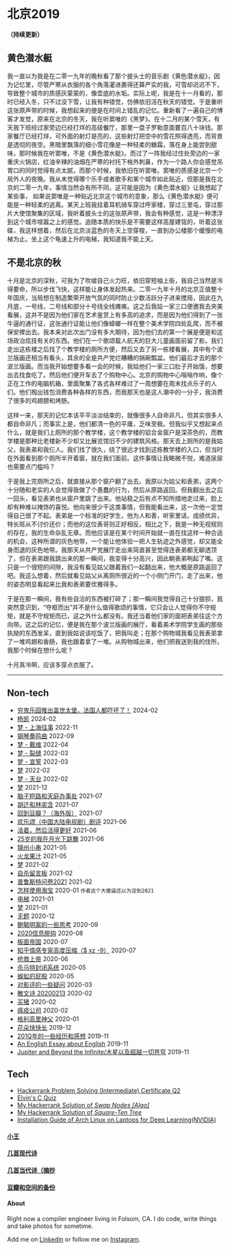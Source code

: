 # 北京2019

**（持续更新）**

## 黄色潜水艇

我一直以为我是在二零一九年的晚秋看了那个披头士的音乐剧《黄色潜水艇》，因为记忆里，尽管严寒从衣服的各个角落灌进裹得还算严实的我，可雪却迟迟不下，导致整个城市的质感灰蒙蒙的，像壶底的水垢。实际上呢，我是在十一月看的，那时已经入冬，只不过没下雪，让我有种错觉，仿佛依旧活在秋天的错觉。于是重听这张原声带的时候，我想起来的便是在时间上错乱的记忆。重新看了一遍自己的博客才发觉，原来在北京的冬天，我在听窦唯的《黑梦》。在十二月的某个雪天，有天我下班经过家旁边已经打烊的高级餐厅，那里一盘子罗勒意面要百八十块钱。那家餐厅已经打烊，可外面的射灯是亮的，这些射灯把空中的雪花照得透亮，而背景是透彻的夜空。黑暗里飘落的细小雪花像是一种轻柔的糖霜，落在身上能尝到甜味，那时候我在听窦唯，不是《黄色潜水艇》。而过了一阵我经过住处旁边的一家重庆火锅店，红油辛辣的油烟在严寒的衬托下格外刺鼻，作为一个路人你会感觉吊胃口的同时觉得有点太腻，而那个时候，我依旧在听窦唯。窦唯的质感是北京一个局外人的夜晚。我从未觉得哪个乐手或者歌手和某个城市如此贴近，但那是我在北京的二零一九年，事情当然会有所不同，这可能是因为《黄色潜水艇》让我想起了某些事， 如果说窦唯是一种贴近北京这个城市的意象，那么《黄色潜水艇》便可能是一种轻柔的逃离。某天上班我挂着耳机骑车穿过呼家楼，穿过三里屯，穿过那片大使馆聚集的区域，我听着披头士的这张原声带，我会有种感觉，这是一种漂浮到这个城市喧嚣之上的感觉。追随本质的快乐是不需要这样高屋建瓴的，听着这张碟，我这样想着，然后在北京淡蓝色的冬天上空穿梭，一直到办公楼那个缓慢的电梯为止。坐上这个龟速上升的电梯，我知道我不能上天。

## 不是北京的秋

十月是北京的深秋，可我为了吹嘘自己火力旺，依旧穿短袖上街，我自己当然是冷得要命，所以步伐飞快，这样能让身体发起热来。二零一九年十月的北京正值整十年国庆，当局想在制造繁荣开放气氛的同时防止少数活跃分子进来搅局，因此在九月底，一号线，二号线和部分十号线全线瘫痪。这之后我姑一家三口便邀我去央美看展，这并不是因为他们家在艺术鉴赏上有多高的追求，而是因为他们得到了一张牛逼的通行证，这张通行证能让他们像蟑螂一样在整个美术学院四处乱爬，而不被保安撵出去。我本来对此次出门没有多大期待，因为他们去的第一个展是便是和这场政治炫技有关的东西。他们在一个歌颂载人航天的巨大儿童画面前留了影。我们走出这栋楼之后找了个教学楼的厕所方便，然后又去了另一栋楼看展，其中有个波兰版画还相当有看头，其余的全是共产党烂糟糟的锅碗瓢盆。他们最后才去的那个波兰版画。而当我开始想要多看一会的时候，我姑他们一家三口肚子开始饿，想要出去找食吃了。然后他们便开车去了个购物中心。北京的购物中心嗡嗡作响，像个正在工作的电脑机箱，里面聚集了各式各样难过了一周想要在周末找点乐子的人们。他们掏出钱包消费各种各样的东西，而我那天也是这人潮中的一分子，我消费了很多的鸡翅膀和烤肠。

这样一来，那天的记忆本该平平淡淡结束的，就像很多人自命非凡，但其实很多人都自命非凡；而事实上是，他们都清一色的平庸，乏味至极。但我似乎又想起来点什么，就是我们上厕所的那个教学楼，这个教学楼的铝合金窗户是深茶色的，而教学楼是那种比老楼新不少却又比展览馆旧不少的建筑风格。那天去上厕所的是我姑父，我表弟和我仨人。我们找了很久，绕了很远才找到这栋教学楼的入口，但当时在外面看到那个厕所半开着窗，就在我们面前。这件事情让我略微不悦，难道尿尿也需要点门槛吗？

于是我上完厕所之后，就直接从那个窗户翻了出去。我原以为姑父和表弟，这两个十分随和老实的人会觉得我做了个愚蠢的行为，然后从原路返回。但我翻出去之后一回头，看见表弟也从窗户里跳了出来。他站稳之后有点不知所措地走过来，脸上却有种难以掩饰的喜悦。他向来很少干这类事情，但我能看出来，这一次他一定觉得自己很了不起。表弟是一个标准的好学生，他为人和善，听家里话，成绩优异，特长班从不讨价还价；而他的这位表哥则正好相反，相比之下，我是一种无视规则的存在，我的生命杂乱无章。而他应该是在某个时间开始就一直在找这样一种合适的机会，这种所谓的灰色地带，一个能让他体验一把人生轨迹之外感觉，却又能全身而退的灰色地带。我那天从共产党展厅走出来简直甚至觉得连表弟都无聊透顶了，但在表弟跟我跳出来的那一瞬间，我变得十分高兴，因此朝表弟咧起了嘴。这只是一个很短的间隙，我没有看见姑父跟着我们一起翻出来，他大概是原路返回了吧。我这么想着，然后就看见姑父从离厕所很近的一个小侧门开门，走了出来，他的姿态明显看起来比我和表弟要优雅得多。

于是在那一瞬间，我有些自洽的东西被打碎了；那一瞬间我觉得自己十分狼狈，我突然意识到，“夺框而出”并不是什么值得歌颂的事情，它只会让人觉得你不守规矩，就是不守规矩而已，这之外什么都没有。我还当着他们家的面把表弟往这个方向带。这之后的记忆，便是我在那个波兰版画的展厅，看着美术学院学生画的那些执拗的东西发呆，直到我姑说该吃饭了，把我叫走；在那个购物城我看见我表弟拿了一堆鸡翅和香肠，我也跟着拿了一堆。从购物城出来，他们把我送到我的住所，我那个时候在想什么呢？

十月真冷啊，应该多穿点衣服了。


---

## Non-tech

* [穷鬼乐园推出盖世太堡，法国人都吓坏了！](posts/2024-02-13.md) 2024-02
* [杨凯](posts/2024-02-03-yk.md) 2024-02
* [梦 - 上海往事](posts/2022-11-19-dream.md) 2022-11
* [钢琴奏鸣曲](posts/2022-09-sonatine.md) 2022-09
* [梦 - 戴维](posts/2022-04-06-dream.md) 2022-04
* [梦 - 裂缝](posts/2022-03-19-dream.md) 2022-03
* [梦 - 宣誓](posts/2022-03-06-dream.md) 2022-03
* [梦](posts/2022-02-22-dream.md) 2022-02
* [梦 - 天台](posts/2022-02-18-dream.md) 2022-02
* [梦](posts/2021-12-27-dream.md) 2021-12
* [脑子短路和天庭办事处](posts/2021-07-oracle.md) 2021-07
* [胡迁和林奕含](posts/2021-07-killer.md) 2021-07
* [回到豆瓣？（海外版）](posts/2021-07-dbrt.md) 2021-07
* [欢乐颂（中国大陆电视剧）剧评](posts/2021-06-tv.md) 2021-06
* [活着，然后活得更好](posts/2021-06-motiv.md) 2021-06
* [25岁的我在月光下跳舞](posts/2021-06-25.md) 2021-06
* [锦州小串](posts/2021-05-bbq.md) 2021-05
* [火龙果汁](posts/2021-05-13-dragonfruit.md) 2021-05
* [梦](posts/2021-02-22-dream.md) 2021-02
* [自杀留言板](posts/2021-02-suicide.md) 2021-02
* [普鲁斯特问卷2021](posts/2021-02-q.md) 2021-02
* [怎样使用淘宝](posts/2020-01-taobao.md) 2020-01 `作者这个大傻逼还以为没到2021`
* [电梯](posts/2021-01-e.md) 2021-01
* [梦](posts/2021-01-dream.md) 2021-01
* [无题](posts/2020-12-28-none.md) 2020-12
* [鲍毓明案的一些思考](posts/2020-08-sh.md) 2020-09
* [2020信息脱钩](posts/2020-08-detach.md) 2020-08
* [板面帝国](posts/2020-07-28-bmatrix.md) 2020-07
* [知乎情感专家高度压缩（$ xz -9）](posts/2020-07-zhihu.md) 2020-07
* [抢救上帝](posts/2020-06-rescue-of-god.md) 2020-06
* [杀马特封闭系统](posts/2020-05-21-closure.md) 2020-05
* [蜈蚣的屁股](posts/2020-05-14-ass.md) 2020-05
* [对影评的一些疑问](posts/2020-03-11-mreview.md) 2020-03
* [散文诗 20200213](posts/2020-02-13-v.md) 2020-02
* [买猪](posts/2020-02-09-pig.md) 2020-02
* [瘟疫公司](posts/2020-02-02-ncov.md) 2020-02
* [格利高里神父](posts/2020-01-05-hl2.md) 2020-01
* [花朵快快长](posts/2019-12-21-none.md) 2019-12
* [201Q年的一些经历和感想](posts/2019-11-30-q.md) 2019-11
* [An English Essay about English](posts/2019-11-english.md) 2019-11
* [Jupiter and Beyond the Infinite/木星以及超越一切苍穹](posts/2019-11-26-idx.md) 2019-11

## Tech

* [Hackerrank Problem Solving (Intermediate) Certificate Q2](posts_tech/2022-03-24-hkrk.md)
* [Elvin's C Quiz](posts_tech/elvin-s-c-quiz.md)
* [My Hackerrank Solution of *Swap Nodes [Algo]*](posts_tech/2021-03-17-hkrk.md)
* [My Hackerrank Solution of *Square-Ten Tree*](posts_tech/2021-04-09-hkrk.md)
* [Installation Guide of Arch Linux on Laptops for Deep Learning(NVIDIA)](posts_tech/2019-12-15-12.md)

#### [小王](index_wang.md)

#### [几首现代诗](index_mverse.md)

#### [几首当代诗（摘抄](contemporary/intro.md)

#### [豆瓣和空间的备份](index_history.md)

#### About

Right now a compiler engineer living in Folsom, CA. I do code, write things and take photos for sometime.

Add me on [Linkedin](https://www.linkedin.com/in/elvinw95) or follow me on [Instagram](https://www.instagram.com/e1vinwang).
